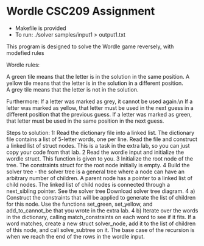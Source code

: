 # Wordle CSC209 Assignment

- Makefile is provided
- To run: ./solver samples/input1 > output1.txt


This program is designed to solve the Wordle game reversely, with modefied rules

Wordle rules:

  A green tile means that the letter is in the solution in the same position.
  A yellow tile means that the letter is in the solution in a different position.  
  A grey tile means that the letter is not in the solution.
  
Furthermore:
  If a letter was marked as grey, it cannot be used again.\n
  If a letter was marked as yellow, that letter must be used in the next guess in a different position that the previous guess.
  If a letter was marked as green, that letter must be used in the same position in the next guess.
  
Steps to solution:
  1: Read the dictionary file into a linked list. The dictionary file contains a list of 5-letter words, one per line.  Read the file and construct a linked list of struct nodes.  This is a task in the extra lab, so you can just copy your code from that lab.
  2 Read the wordle input and initialize the wordle struct. This function is given to you.
  3 Initialize the root node of the tree.  The constraints struct for the root node initially is empty.
  4 Build the solver tree - the solver tree is a general tree where a node can have an arbitrary number of children.  A parent node has a pointer to a linked list of child nodes.  The linked list of child nodes is connected through a next_sibling pointer.  See the solver tree   Download solver tree diagram.
  4 a) Construct the constraints that will be applied to generate the list of children for this node.  Use the functions set_green, set_yellow, and add_to_cannot_be that you wrote in the extra lab.
  4 b) Iterate over the words in the dictionary, calling match_constraints on each word to see if it fits.  If a word matches,  create a new struct solver_node, add it to the list of children of this node, and call solve_subtree on it.  The base case of the recursion is when we reach the end of the rows in the wordle input.
  
  
